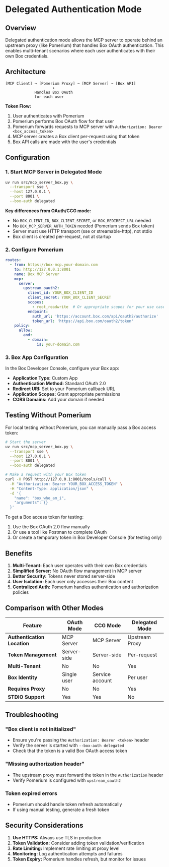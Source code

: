 # Delegated Authentication Mode

## Overview

Delegated authentication mode allows the MCP server to operate behind an upstream proxy (like Pomerium) that handles Box OAuth authentication. This enables multi-tenant scenarios where each user authenticates with their own Box credentials.

## Architecture

```
[MCP Client] → [Pomerium Proxy] → [MCP Server] → [Box API]
                     ↓
             Handles Box OAuth
             for each user
```

**Token Flow:**
1. User authenticates with Pomerium
2. Pomerium performs Box OAuth flow for that user
3. Pomerium forwards requests to MCP server with `Authorization: Bearer <box_access_token>`
4. MCP server creates a Box client per-request using that token
5. Box API calls are made with the user's credentials

## Configuration

### 1. Start MCP Server in Delegated Mode

```bash
uv run src/mcp_server_box.py \
  --transport sse \
  --host 127.0.0.1 \
  --port 8001 \
  --box-auth delegated
```

**Key differences from OAuth/CCG mode:**
- No `BOX_CLIENT_ID`, `BOX_CLIENT_SECRET`, or `BOX_REDIRECT_URL` needed
- No `BOX_MCP_SERVER_AUTH_TOKEN` needed (Pomerium sends Box token)
- Server must use HTTP transport (sse or streamable-http), not stdio
- Box client is created per-request, not at startup

### 2. Configure Pomerium

```yaml
routes:
  - from: https://box-mcp.your-domain.com
    to: http://127.0.0.1:8001
    name: Box MCP Server
    mcp:
      server:
        upstream_oauth2:
          client_id: YOUR_BOX_CLIENT_ID
          client_secret: YOUR_BOX_CLIENT_SECRET
          scopes: 
            - root_readwrite  # Or appropriate scopes for your use case
          endpoint:
            auth_url: 'https://account.box.com/api/oauth2/authorize'
            token_url: 'https://api.box.com/oauth2/token'
    policy:
      allow:
        and:
          - domain:
              is: your-domain.com
```

### 3. Box App Configuration

In the Box Developer Console, configure your Box app:
- **Application Type:** Custom App
- **Authentication Method:** Standard OAuth 2.0
- **Redirect URI:** Set to your Pomerium callback URL
- **Application Scopes:** Grant appropriate permissions
- **CORS Domains:** Add your domain if needed

## Testing Without Pomerium

For local testing without Pomerium, you can manually pass a Box access token:

```bash
# Start the server
uv run src/mcp_server_box.py \
  --transport sse \
  --host 127.0.0.1 \
  --port 8001 \
  --box-auth delegated

# Make a request with your Box token
curl -X POST http://127.0.0.1:8001/tools/call \
  -H "Authorization: Bearer YOUR_BOX_ACCESS_TOKEN" \
  -H "Content-Type: application/json" \
  -d '{
    "name": "box_who_am_i",
    "arguments": {}
  }'
```

To get a Box access token for testing:
1. Use the Box OAuth 2.0 flow manually
2. Or use a tool like Postman to complete OAuth
3. Or create a temporary token in Box Developer Console (for testing only)

## Benefits

1. **Multi-Tenant:** Each user operates with their own Box credentials
2. **Simplified Server:** No OAuth flow management in MCP server
3. **Better Security:** Tokens never stored server-side
4. **User Isolation:** Each user only accesses their Box content
5. **Centralized Auth:** Pomerium handles authentication and authorization policies

## Comparison with Other Modes

| Feature | OAuth Mode | CCG Mode | Delegated Mode |
|---------|-----------|----------|----------------|
| **Authentication Location** | MCP Server | MCP Server | Upstream Proxy |
| **Token Management** | Server-side | Server-side | Per-request |
| **Multi-Tenant** | No | No | Yes |
| **Box Identity** | Single user | Service account | Per user |
| **Requires Proxy** | No | No | Yes |
| **STDIO Support** | Yes | Yes | No |

## Troubleshooting

### "Box client is not initialized"
- Ensure you're passing the `Authorization: Bearer <token>` header
- Verify the server is started with `--box-auth delegated`
- Check that the token is a valid Box OAuth access token

### "Missing authorization header"
- The upstream proxy must forward the token in the `Authorization` header
- Verify Pomerium is configured with `upstream_oauth2`

### Token expired errors
- Pomerium should handle token refresh automatically
- If using manual testing, generate a fresh token

## Security Considerations

1. **Use HTTPS:** Always use TLS in production
2. **Token Validation:** Consider adding token validation/verification
3. **Rate Limiting:** Implement rate limiting at proxy level
4. **Monitoring:** Log authentication attempts and failures
5. **Token Expiry:** Pomerium handles refresh, but monitor for issues

